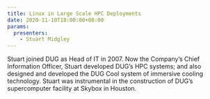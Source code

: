 ```yaml
---
title: Linux in Large Scale HPC Deployments
date: 2020-11-10T18:00:00+08:00
params:
  presenters:
    - Stuart Midgley
---
```


Stuart joined DUG as Head of IT in 2007. Now the Company’s Chief
Information Officer, Stuart developed DUG’s HPC systems; and also
designed and developed the DUG Cool system of immersive cooling
technology. Stuart was instrumental in the construction of DUG’s
supercomputer facility at Skybox in Houston.
